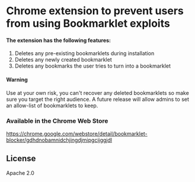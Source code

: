 # Chrome extension to prevent users from using Bookmarklet exploits

#### The extension has the following features: 
  1. Deletes any pre-existing bookmarklets during installation
  2. Deletes any newly created bookmarklet
  3. Deletes any bookmarks the user tries to turn into a bookmarklet

#### Warning
Use at your own risk, you can't recover any deleted bookmarklets so make sure you target the right audience. A future release will allow admins to set an allow-list of bookmarklets to keep. 

### Available in the Chrome Web Store
  https://chrome.google.com/webstore/detail/bookmarklet-blocker/gdhdnobamnidchjingdjmipgcijggjdl
  
## License
Apache 2.0
